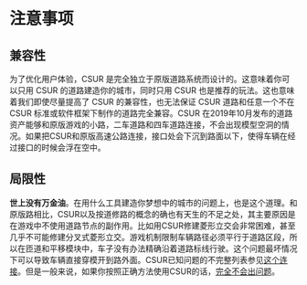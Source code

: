 # 注意事项

## 兼容性
为了优化用户体验，CSUR 是完全独立于原版道路系统而设计的。这意味着你可以只用 CSUR 的道路建造你的城市，同时只用 CSUR 也是推荐的玩法。这也意味着我们即使尽量提高了 CSUR 的兼容性，也无法保证 CSUR 道路和任意一个不在 CSUR 标准或软件框架下制作的道路完全兼容。CSUR 在2019年10月发布的道路资产能够和原版游戏的小路，二车道路和四车道路连接，不会出现模型空洞的情况。如果把CSUR和原版高速公路连接，接口处会下沉到路面以下，使得车辆在经过接口的时候会浮在空中。

## 局限性
**世上没有万金油**。在用什么工具建造你梦想中的城市的问题上，也是这个道理。和原版路相比，CSUR以及按道修路的概念的确也有天生的不足之处，其主要原因是在游戏中不使用道路节点的副作用。比如用CSUR修建菱形立交会非常困难，甚至几乎不可能修建分叉式菱形立交。游戏机制限制车辆路径必须平行于道路区段，所以在匝道和平移模块中，车子没有办法精确沿着道路标线行驶。这个问题最坏情况下可以导致车辆直接穿模开到路外面。CSUR已知问题的不完整列表参见[这个连接](https://bbs.csur.fun/d/6-csur-faq)。但是一般来说，如果你按照正确方法使用CSUR的话，[完全不会出问题](https://www.youtube.com/watch?v=jVHcUVIwJW4&t=435s)。
